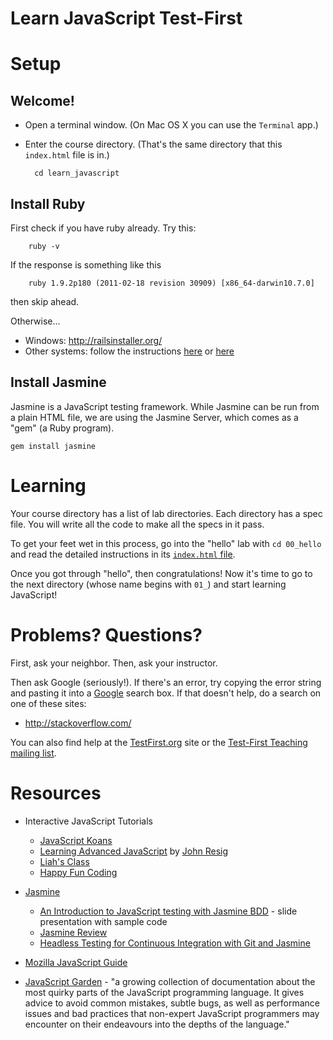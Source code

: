 # Learn JavaScript Test-First

# Setup

## Welcome!

* Open a terminal window. (On Mac OS X you can use the `Terminal` app.)

* Enter the course directory. (That's the same directory that this `index.html` file is in.)

        cd learn_javascript


## Install Ruby

First check if you have ruby already. Try this:

        ruby -v

If the response is something like this

        ruby 1.9.2p180 (2011-02-18 revision 30909) [x86_64-darwin10.7.0]

then skip ahead.

Otherwise...

* Windows: <http://railsinstaller.org/>
* Other systems: follow the instructions [here](http://www.wiki.devchix.com/index.php?title=Workshop_Installation_Notes_Rails_3) or [here](http://ruby.railstutorial.org/ruby-on-rails-tutorial-book#sec:rubygems)

## Install Jasmine

Jasmine is a JavaScript testing framework. While Jasmine can be run from a plain HTML file, we are using the Jasmine Server, which comes as a "gem" (a Ruby program).

    gem install jasmine

# Learning

Your course directory has a list of lab directories. Each directory has a spec file. You will write all the code to make all the specs in it pass.

To get your feet wet in this process, go into the "hello" lab with `cd 00_hello` and read the detailed instructions in its [`index.html` file](00_hello/index.html).

Once you got through "hello", then congratulations! Now it's time to go to the
next directory (whose name begins with `01_`) and start learning JavaScript!

# Problems? Questions?

First, ask your neighbor. Then, ask your instructor.

Then ask Google (seriously!). If there's an error, try copying the error string and pasting it into a [Google](http://google.com) search box. If that doesn't help, do a search on one of these sites:

*	<http://stackoverflow.com/>

You can also find help at the [TestFirst.org](http://testfirst.org) site or the [Test-First Teaching mailing list](http://groups.google.com/group/test-first-teaching).

# Resources

* Interactive JavaScript Tutorials
  * [JavaScript Koans](https://github.com/mrdavidlaing/javascript-koans)
  * [Learning Advanced JavaScript](http://ejohn.org/apps/learn) by [John Resig](http://ejohn.org)
  * [Liah's Class](https://github.com/liahhansen/Learn-to-Program-Javascript)
  * [Happy Fun Coding](http://happyfuncoding.com/)

* [Jasmine](http://pivotal.github.com/jasmine/)
  * [An Introduction to JavaScript testing with Jasmine BDD](https://github.com/searls/jasmine-intro) - slide presentation with sample code
  * [Jasmine Review](http://blog.twoalex.com/2010/12/29/test-your-javascript/)
  * [Headless Testing for Continuous Integration with Git and Jasmine](http://www.sencha.com/blog/2011/01/14/headless-testing-for-continuous-integration-with-git-and-jasmine/)

* [Mozilla JavaScript Guide](http://developer.mozilla.org/en/JavaScript/Guide)
* [JavaScript Garden](http://bonsaiden.github.com/JavaScript-Garden/) - "a growing collection of documentation about the most quirky parts of the JavaScript programming language. It gives advice to avoid common mistakes, subtle bugs, as well as performance issues and bad practices that non-expert JavaScript programmers may encounter on their endeavours into the depths of the language."

